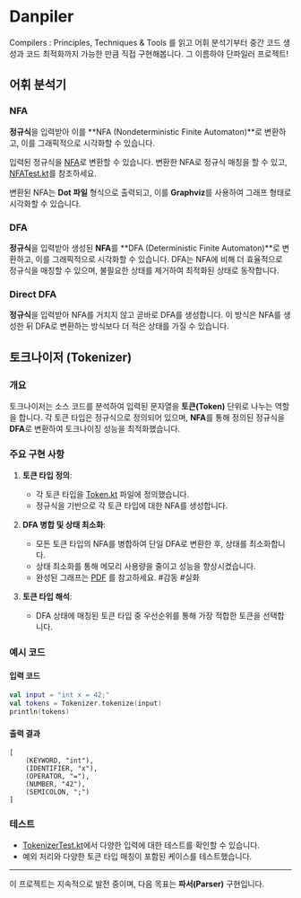 
# Danpiler
Compilers : Principles, Techniques & Tools 를 읽고 어휘 분석기부터 중간 코드 생성과 코드 최적화까지 가능한 만큼 직접 구현해봅니다. 그 이름하야 단파일러 프로젝트!

## 어휘 분석기

### NFA
**정규식**을 입력받아 이를 **NFA (Nondeterministic Finite Automaton)**로 변환하고, 이를 그래픽적으로 시각화할 수 있습니다.

입력된 정규식을 [NFA](src/main/kotlin/NFA.kt)로 변환할 수 있습니다. 변환한 NFA로 정규식 매칭을 할 수 있고, [NFATest.kt](src/test/kotlin/tc/NFATest.kt)를 참조하세요.

변환된 NFA는 **Dot 파일** 형식으로 출력되고, 이를 **Graphviz**를 사용하여 그래프 형태로 시각화할 수 있습니다.

### DFA
**정규식**을 입력받아 생성된 **NFA**를 **DFA (Deterministic Finite Automaton)**로 변환하고, 이를 그래픽적으로 시각화할 수 있습니다.
DFA는 NFA에 비해 더 효율적으로 정규식을 매칭할 수 있으며, 불필요한 상태를 제거하여 최적화된 상태로 동작합니다.

### Direct DFA
**정규식**을 입력받아 NFA를 거치지 않고 곧바로 DFA를 생성합니다. 이 방식은 NFA를 생성한 뒤 DFA로 변환하는 방식보다 더 적은 상태를 가질 수 있습니다.

## 토크나이저 (Tokenizer)
### 개요
토크나이저는 소스 코드를 분석하여 입력된 문자열을 **토큰(Token)** 단위로 나누는 역할을 합니다.
각 토큰 타입은 정규식으로 정의되어 있으며, **NFA**를 통해 정의된 정규식을 **DFA**로 변환하여 토크나이징 성능을 최적화했습니다.

### 주요 구현 사항
1. **토큰 타입 정의**:
    - 각 토큰 타입을 [Token.kt](src/main/kotlin/lexer/Token.kt) 파일에 정의했습니다.
    - 정규식을 기반으로 각 토큰 타입에 대한 NFA를 생성합니다.

2. **DFA 병합 및 상태 최소화**:
    - 모든 토큰 타입의 NFA를 병합하여 단일 DFA로 변환한 후, 상태를 최소화합니다.
    - 상태 최소화를 통해 메모리 사용량을 줄이고 성능을 향상시켰습니다.
    - 완성된 그래프는 [PDF](src/test/kotlin/tokenizer.pdf) 를 참고하세요. #감동 #실화

3. **토큰 타입 해석**:
    - DFA 상태에 매칭된 토큰 타입 중 우선순위를 통해 가장 적합한 토큰을 선택합니다.

### 예시 코드
#### 입력 코드
```kotlin
val input = "int x = 42;"
val tokens = Tokenizer.tokenize(input)
println(tokens)
```

#### 출력 결과
```
[
    (KEYWORD, "int"),
    (IDENTIFIER, "x"),
    (OPERATOR, "="),
    (NUMBER, "42"),
    (SEMICOLON, ";")
]
```

### 테스트
- [TokenizerTest.kt](src/test/kotlin/tc/TokenizerTest.kt)에서 다양한 입력에 대한 테스트를 확인할 수 있습니다.
- 예외 처리와 다양한 토큰 타입 매칭이 포함된 케이스를 테스트했습니다.

---

이 프로젝트는 지속적으로 발전 중이며, 다음 목표는 **파서(Parser)** 구현입니다.
